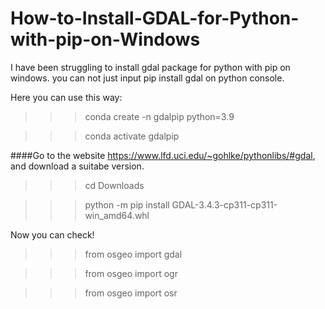 # How-to-Install-GDAL-for-Python-with-pip-on-Windows

I have been struggling to install gdal package for python with pip on windows.
you can not just input pip install gdal on python console.


Here you can use this way:

>>>conda create -n gdalpip python=3.9

>>>conda activate gdalpip

####Go to the website https://www.lfd.uci.edu/~gohlke/pythonlibs/#gdal, and download a suitabe version. 

>>>cd Downloads

>>>python -m pip install GDAL-3.4.3-cp311-cp311-win_amd64.whl

Now you can check!

>>> from osgeo import gdal

>>> from osgeo import ogr

>>> from osgeo import osr
